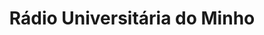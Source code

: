 ---
title: Rádio Universitária do Minho
category: Parcerias
imagem_image_path: images/dynamic/W1siZnUiLCJodHRwczovL2FkYWdhd2ViLnMzLmFtYXpvbmF/MTQzNzEyMjI2MiJdLFsicCIsInRodW1iIiwiOTZ4OTYjIl1/rum5f08.gif?sha=40798079a3fa5097
link: http://www.rum.pt/
text: A Rádio Universitária do Minho é um organismo autónomo da Associação Académica da Universidade do Minho. Legalizada em 1989, esta rádio universitária encontra-se localizada em Braga, emitindo regionalmente na frequência 97.5 Fm e em livestreaming para todo o mundo. Formada por um corpo de profissionais marcadamente jovem e com um forte potencial, visa a educação musical e cultural privilegiando conteúdos informativos de interesse científico e académico.
---